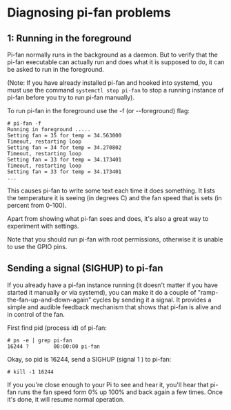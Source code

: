 # Diagnosing pi-fan problems

## 1: Running in the foreground
Pi-fan normally runs in the background as a daemon. But to verify that the pi-fan executable can actually run and does what it is supposed to do, it can be asked to run in the foreground.

(Note: If you have already installed pi-fan and hooked into systemd, you must use the command ``systemctl stop pi-fan`` to stop a running instance of pi-fan before you try to run pi-fan manually).

To run pi-fan in the foreground use the -f (or --foreground) flag:
```
# pi-fan -f
Running in foreground .....
Setting fan = 35 for temp = 34.563000
Timeout, restarting loop
Setting fan = 34 for temp = 34.270802
Timeout, restarting loop
Setting fan = 33 for temp = 34.173401
Timeout, restarting loop
Setting fan = 33 for temp = 34.173401
...

```
This causes pi-fan to write some text each time it does something. It lists the temperature it is seeing (in degrees C) and the fan speed that is sets (in percent from 0-100).

Apart from showing what pi-fan sees and does, it's also a great way to experiment with settings.

Note that you should run pi-fan with root permissions, otherwise it is unable to use the GPIO pins.

## Sending a signal (SIGHUP) to pi-fan
If you already have a pi-fan instance running (it doesn't matter if you have started it manually or via systemd), you can make it do a couple of "ramp-the-fan-up-and-down-again" cycles by sending it a signal. It provides a simple and audible feedback mechanism that shows that pi-fan is alive and in control of the fan.

First find pid (process id) of pi-fan:
```
# ps -e | grep pi-fan
16244 ?        00:00:00 pi-fan
```
Okay, so pid is 16244, send a SIGHUP (signal 1 ) to pi-fan:
```
# kill -1 16244
```

If you you're close enough to your Pi to see and hear it, you'll hear that pi-fan runs the fan speed form 0% up 100% and back again a few times. Once it's done, it will resume normal operation.
